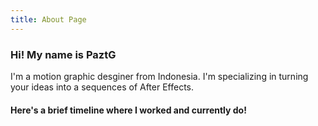 ```yaml
---
title: About Page
---
```


### Hi! My name is PaztG

I'm a motion graphic desginer from Indonesia. I'm specializing in turning your ideas into a sequences of After Effects.

#### Here's a brief timeline where I worked and currently do!
